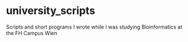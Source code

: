 # university_scripts
Scripts and short programs I wrote while I was studying Bioinformatics at the FH Campus Wien
